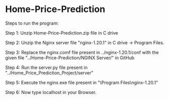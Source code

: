 # Home-Price-Prediction

Steps to run the program:

Step 1:
  Unzip Home-Price-Prediction.zip file in C drive

Step 2:
  Unzip the Nginx server file "nginx-1.20.1" in C drive -> Program Files.

Step 3:
  Replace the nginx.comf file present in ../nginx-1.20.1/conf with the given file "../Home-Price-Prediction/NGINX Server/" in GitHub

Step 4:
  Run the server.py file present in "../Home_Price_Prediction_Project/server"

Step 5:
  Execute the nginx.exe file present in "\Program Files\nginx-1.20.1"

Step 6:
  Now type localhost in your Browser.

